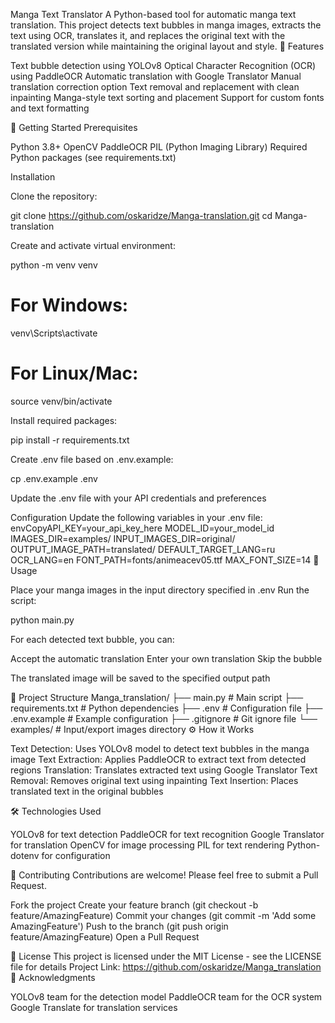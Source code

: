 Manga Text Translator
A Python-based tool for automatic manga text translation. This project detects text bubbles in manga images, extracts the text using OCR, translates it, and replaces the original text with the translated version while maintaining the original layout and style.
🌟 Features

Text bubble detection using YOLOv8
Optical Character Recognition (OCR) using PaddleOCR
Automatic translation with Google Translator
Manual translation correction option
Text removal and replacement with clean inpainting
Manga-style text sorting and placement
Support for custom fonts and text formatting

🚀 Getting Started
Prerequisites

Python 3.8+
OpenCV
PaddleOCR
PIL (Python Imaging Library)
Required Python packages (see requirements.txt)

Installation

Clone the repository:

git clone https://github.com/oskaridze/Manga-translation.git
cd Manga-translation

Create and activate virtual environment:

python -m venv venv
# For Windows:
venv\Scripts\activate
# For Linux/Mac:
source venv/bin/activate

Install required packages:

pip install -r requirements.txt

Create .env file based on .env.example:

cp .env.example .env

Update the .env file with your API credentials and preferences

Configuration
Update the following variables in your .env file:
envCopyAPI_KEY=your_api_key_here
MODEL_ID=your_model_id
IMAGES_DIR=examples/
INPUT_IMAGES_DIR=original/
OUTPUT_IMAGE_PATH=translated/
DEFAULT_TARGET_LANG=ru
OCR_LANG=en
FONT_PATH=fonts/animeacev05.ttf
MAX_FONT_SIZE=14
📖 Usage

Place your manga images in the input directory specified in .env
Run the script:

python main.py

For each detected text bubble, you can:

Accept the automatic translation
Enter your own translation
Skip the bubble


The translated image will be saved to the specified output path

📁 Project Structure
Manga_translation/
├── main.py           # Main script
├── requirements.txt  # Python dependencies
├── .env             # Configuration file
├── .env.example     # Example configuration
├── .gitignore       # Git ignore file
└── examples/        # Input/export images directory
⚙️ How it Works

Text Detection: Uses YOLOv8 model to detect text bubbles in the manga image
Text Extraction: Applies PaddleOCR to extract text from detected regions
Translation: Translates extracted text using Google Translator
Text Removal: Removes original text using inpainting
Text Insertion: Places translated text in the original bubbles

🛠️ Technologies Used

YOLOv8 for text detection
PaddleOCR for text recognition
Google Translator for translation
OpenCV for image processing
PIL for text rendering
Python-dotenv for configuration

📝 Contributing
Contributions are welcome! Please feel free to submit a Pull Request.

Fork the project
Create your feature branch (git checkout -b feature/AmazingFeature)
Commit your changes (git commit -m 'Add some AmazingFeature')
Push to the branch (git push origin feature/AmazingFeature)
Open a Pull Request

📜 License
This project is licensed under the MIT License - see the LICENSE file for details
Project Link: https://github.com/oskaridze/Manga_translation
🙏 Acknowledgments

YOLOv8 team for the detection model
PaddleOCR team for the OCR system
Google Translate for translation services

